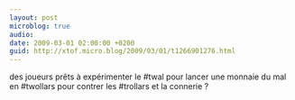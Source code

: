 ```yaml
---
layout: post
microblog: true
audio: 
date: 2009-03-01 02:00:00 +0200
guid: http://xtof.micro.blog/2009/03/01/t1266901276.html
---
```

des joueurs prêts à expérimenter le #twal pour lancer une monnaie du mal en #twollars pour contrer les #trollars et la connerie ?

